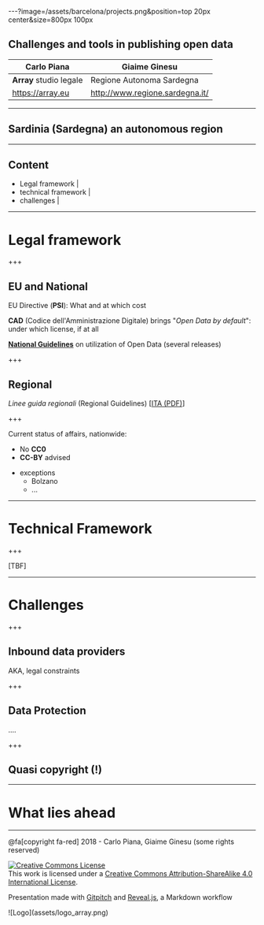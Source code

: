 ---?image=/assets/barcelona/projects.png&position=top 20px center&size=800px 100px

## Challenges and tools in publishing open data

Carlo Piana    |  Giaime Ginesu
--|--
**Array** studio legale  |  Regione Autonoma Sardegna
  https://array.eu   |  http://www.regione.sardegna.it/





---

## Sardinia (Sardegna) an autonomous region

---

## Content

* Legal framework |
* technical framework |
* challenges |

---

# Legal framework

+++

## EU and National

EU Directive (**PSI**): What and at which cost

**CAD** (Codice dell'Amministrazione Digitale) brings "_Open Data by default_": under which license, if at all

[**National Guidelines**](http://lg-patrimonio-pubblico.readthedocs.io/it/latest/index.html) on utilization of Open Data (several releases)

+++

## Regional

_Linee guida regionali_ (Regional Guidelines) [[ITA (PDF)][1c94ddee]]

  [1c94ddee]: http://opendata.regione.sardegna.it/informazioni "Introductory page with link to PDF"

+++

Current status of affairs, nationwide:

* No **CC0**
* **CC-BY** advised
- exceptions
    - Bolzano
    - ...

---

# Technical Framework

+++

[TBF]

---

# Challenges

+++

## Inbound data providers

AKA, legal constraints

+++

## Data Protection

....

+++

## Quasi copyright (!)

---

# What lies ahead

---

<div class="bottom">
@fa[copyright fa-red] 2018 - Carlo Piana, Giaime Ginesu (some rights reserved)   

<a rel="license" href="http://creativecommons.org/licenses/by-sa/4.0/"><img alt="Creative Commons License" style="border-width:0" src="https://i.creativecommons.org/l/by-sa/4.0/88x31.png" /></a><br />This work is licensed under a <a rel="license" href="http://creativecommons.org/licenses/by-sa/4.0/">Creative Commons Attribution-ShareAlike 4.0 International License</a>.  


Presentation made with [Gitpitch](https://gitpitch.com/) and [Reveal.js][81aa3153], a Markdown workflow
</div>

<div class="borderless">
![Logo](assets/logo_array.png)
</div>

  [81aa3153]: https://revealjs.com/ "Reveal"
